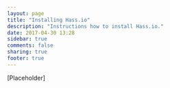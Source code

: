 ```yaml
---
layout: page
title: "Installing Hass.io"
description: "Instructions how to install Hass.io."
date: 2017-04-30 13:28
sidebar: true
comments: false
sharing: true
footer: true
---
```


[Placeholder]
